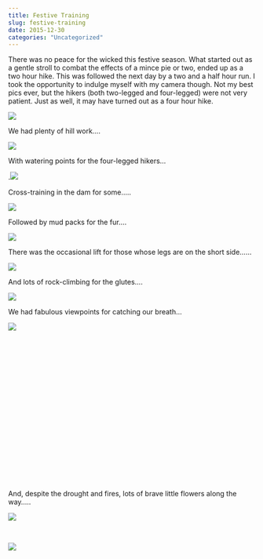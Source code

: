 ```yaml
---
title: Festive Training
slug: festive-training
date: 2015-12-30
categories: "Uncategorized"
---
```


<p>There was no peace for the wicked this festive season. What started out as a gentle stroll to combat the effects of a mince pie or two, ended up as a two hour hike. This was followed the next day by a two and a half hour run. I took the opportunity to indulge myself with my camera though. Not my best pics ever, but the hikers (both two-legged and four-legged) were not very patient. Just as well, it may have turned out as a four hour hike.</p>
<p><img src="https://res.cloudinary.com/dy6grlu8z/image/upload/v1558842005/hnfisrxr3aqiyjhafpoo.jpg"/></p>
<p>We had plenty of hill work….</p>
<p><img src="https://res.cloudinary.com/dy6grlu8z/image/upload/v1558842006/e34whzcfraclg5ecqdo8.jpg"/></p>
<p>With watering points for the four-legged hikers…</p>
<p>.<img src="https://res.cloudinary.com/dy6grlu8z/image/upload/v1558842007/amcsrfuxlcfde1qnudnh.jpg"/></p>
<p>Cross-training in the dam for some…..</p>
<p><img src="https://res.cloudinary.com/dy6grlu8z/image/upload/v1558842009/ovk5moe9rjyplrtoym7x.jpg"/></p>
<p>Followed by mud packs for the fur….</p>
<p><img src="https://res.cloudinary.com/dy6grlu8z/image/upload/v1558842010/rasvqtc7qblm0ojrjsat.jpg"/></p>
<p>There was the occasional lift for those whose legs are on the short side……</p>
<p><img src="https://res.cloudinary.com/dy6grlu8z/image/upload/v1558842011/jyzc27licccosipihec9.jpg"/></p>
<p>And lots of rock-climbing for the glutes….</p>
<p><img src="https://res.cloudinary.com/dy6grlu8z/image/upload/v1558842012/p7j3dtvaluunz4vvgmim.jpg"/></p>
<p>We had fabulous viewpoints for catching our breath…</p>
<p><img src="https://res.cloudinary.com/dy6grlu8z/image/upload/v1558842013/seq5m54scrdvys8ejdal.jpg"/></p>
<p> </p>
<p> </p>
<p> </p>
<p> </p>
<p> </p>
<p> </p>
<p> </p>
<p> </p>
<p> </p>
<p> </p>
<p>And, despite the drought and fires, lots of brave little flowers along the way…..</p>
<p><img src="https://res.cloudinary.com/dy6grlu8z/image/upload/v1558842014/l45e7y91ukiunzn3q5oz.jpg"/></p>
<p> </p>
<p><img src="https://res.cloudinary.com/dy6grlu8z/image/upload/v1558842015/dntv0h5awcqrixp32rto.jpg"/></p>







